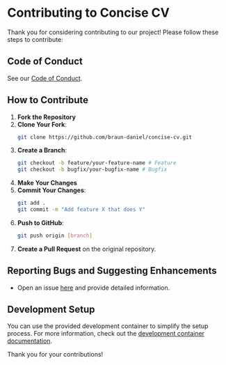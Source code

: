 # Contributing to Concise CV

Thank you for considering contributing to our project! Please follow these steps to contribute:

## Code of Conduct
See our [Code of Conduct](./CODE_OF_CONDUCT.md).

## How to Contribute

1. **Fork the Repository**
2. **Clone Your Fork**:
   ```sh
   git clone https://github.com/braun-daniel/concise-cv.git
   ```
3. **Create a Branch**:
   ```sh
   git checkout -b feature/your-feature-name # Feature
   git checkout -b bugfix/your-bugfix-name # Bugfix
   ```
4. **Make Your Changes**
5. **Commit Your Changes**:
   ```sh
   git add .
   git commit -m "Add feature X that does Y"
   ```
6. **Push to GitHub**:
   ```sh
   git push origin [branch]
   ```
7. **Create a Pull Request** on the original repository.

## Reporting Bugs and Suggesting Enhancements

- Open an issue [here](https://github.com/braun-daniel/concise-cv/issues) and provide detailed information.

## Development Setup

You can use the provided development container to simplify the setup process. For more information, check out the [development container documentation](https://code.visualstudio.com/docs/remote/containers).

Thank you for your contributions!
